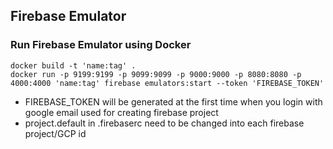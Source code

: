 ## Firebase Emulator

### Run Firebase Emulator using Docker
```
docker build -t 'name:tag' .
docker run -p 9199:9199 -p 9099:9099 -p 9000:9000 -p 8080:8080 -p 4000:4000 'name:tag' firebase emulators:start --token 'FIREBASE_TOKEN'
```
- FIREBASE_TOKEN will be generated at the first time when you login with google email used for creating firebase project
- project.default in .firebaserc need to be changed into each firebase project/GCP id